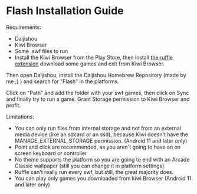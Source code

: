 # Flash Installation Guide

Requirements:

- Daijishou
- Kiwi Browser
- Some .swf files to run
- Install the Kiwi Browser from the Play Store, then install [the ruffle extension](https://chrome.google.com/webstore/detail/ruffle/donbcfbmhbcapadipfkeojnmajbakjdc) download some games and exit from Kiwi Browser.

Then open Daijishou, install the Daijishou Homebrew Repository (made by me ;) ) and search for "Flash" in the platforms.

Click on "Path" and add the folder with your swf games,
then click on Sync and finally try to run a game.
Grant Storage permission to Kiwi Browser and profit.

Limitations:

- You can only run files from internal storage and not from an external media device (like an sdcard or an ssd), because Kiwi doesn't have the MANAGE_EXTERNAL_STORAGE permission. (Android 11 and later only)
- Point and click are recommended, as you aren't going to have an on screen keyboard or controller
- No theme supports the platform so you are going to end with an Arcade Classic wallpaper (still you can change it in platform settings)
- Ruffle can't really run every swf, but still, the great majority does.
- You can play only games you downloaded from kiwi Browser (Android 11 and later only)
